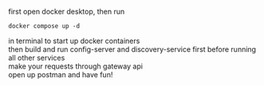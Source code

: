 first open docker desktop, then run 
```properties
docker compose up -d
```
in terminal to start up docker containers <br/> 
then build and run config-server and discovery-service first before running all other services <br/> 
make your requests through gateway api <br/> 
open up postman and have fun!
